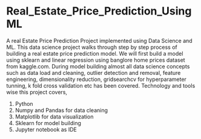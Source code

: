 # Real_Estate_Price_Prediction_UsingML
A real Estate Price Prediction Project implemented using Data Science and ML.
This data science project walks through step by step process of building a real estate price prediction model. We will first build a model using sklearn and linear regression using banglore home prices dataset from kaggle.com. During model building almost all data science concepts such as data load and cleaning, outlier detection and removal, feature engineering, dimensionality reduction, gridsearchcv for hyperparameter tunning, k fold cross validation etc has been covered. Technology and tools wise this project covers,
1) Python
2) Numpy and Pandas for data cleaning
3) Matplotlib for data visualization
4) Sklearn for model building
5) Jupyter notebook as IDE
